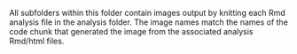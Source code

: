 All subfolders within this folder contain images output by knitting each Rmd analysis file in the analysis folder. The image names match the names of the code chunk that generated the image from the associated analysis Rmd/html files.